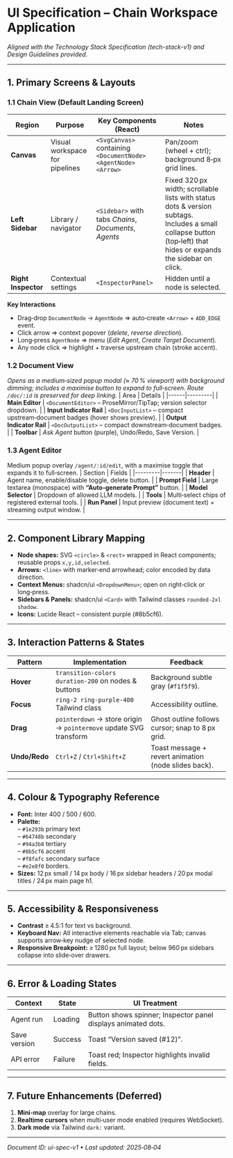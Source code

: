 # UI Specification – Chain Workspace Application

_Aligned with the Technology Stack Specification (tech-stack-v1) and Design Guidelines provided._

---

## 1. Primary Screens & Layouts

### 1.1 Chain View (Default Landing Screen)

| Region              | Purpose                        | Key Components (React)                                            | Notes                                                                                                                                                            |
| ------------------- | ------------------------------ | ----------------------------------------------------------------- | ---------------------------------------------------------------------------------------------------------------------------------------------------------------- |
| **Canvas**          | Visual workspace for pipelines | `<SvgCanvas>` containing `<DocumentNode>` `<AgentNode>` `<Arrow>` | Pan/zoom (wheel + ctrl); background 8‑px grid lines.                                                                                                             |
| **Left Sidebar**    | Library / navigator            | `<Sidebar>` with tabs _Chains_, _Documents_, _Agents_             | Fixed 320 px width; scrollable lists with status dots & version subtags. Includes a small collapse button (top‑left) that hides or expands the sidebar on click. |
| **Right Inspector** | Contextual settings            | `<InspectorPanel>`                                                | Hidden until a node is selected.                                                                                                                                 |

**Key Interactions**

- Drag‑drop `DocumentNode` → `AgentNode` ⇒ auto‑create `<Arrow>` + `ADD_EDGE` event.
- Click arrow ⇒ context popover (_delete_, _reverse direction_).
- Long‑press `AgentNode` ⇒ menu (_Edit Agent_, _Create Target Document_).
- Any node click ⇒ highlight + traverse upstream chain (stroke accent).

### 1.2 Document View

_Opens as a medium‑sized popup modal (≈ 70 % viewport) with background dimming; includes a maximise button to expand to full‑screen. Route `/doc/:id` is preserved for deep linking._
| Area | Details |
|------|---------|
| **Main Editor** | `<DocumentEditor>` – ProseMirror/TipTap; version selector dropdown. |
| **Input Indicator Rail** | `<DocInputList>` – compact upstream‑document badges (hover shows preview). |
| **Output Indicator Rail** | `<DocOutputList>` – compact downstream‑document badges. |
| **Toolbar** | _Ask Agent_ button (purple), Undo/Redo, Save Version. |

### 1.3 Agent Editor

Medium popup overlay `/agent/:id/edit`, with a maximise toggle that expands it to full‑screen.
| Section | Fields |
|---------|-------|
| **Header** | Agent name, enable/disable toggle, delete button. |
| **Prompt Field** | Large textarea (monospace) with **“Auto‑generate Prompt”** button. |
| **Model Selector** | Dropdown of allowed LLM models. |
| **Tools** | Multi‑select chips of registered external tools. |
| **Run Panel** | Input preview (document text) + streaming output window. |

---

## 2. Component Library Mapping

- **Node shapes:** SVG `<circle>` & `<rect>` wrapped in React components; reusable props `x,y,id,selected`.
- **Arrows:** `<line>` with marker‑end arrowhead; color encoded by data direction.
- **Context Menus:** shadcn/ui `<DropdownMenu>`; open on right‑click or long‑press.
- **Sidebars & Panels:** shadcn/ui `<Card>` with Tailwind classes `rounded-2xl shadow`.
- **Icons:** Lucide React – consistent purple (#8b5cf6).

---

## 3. Interaction Patterns & States

| Pattern       | Implementation                                                    | Feedback                                             |
| ------------- | ----------------------------------------------------------------- | ---------------------------------------------------- |
| **Hover**     | `transition-colors duration-200` on nodes & buttons               | Background subtle gray (`#f1f5f9`).                  |
| **Focus**     | `ring-2 ring-purple-400` Tailwind class                           | Accessibility outline.                               |
| **Drag**      | `pointerdown` → store origin → `pointermove` update SVG transform | Ghost outline follows cursor; snap to 8 px grid.     |
| **Undo/Redo** | `Ctrl+Z` / `Ctrl+Shift+Z`                                         | Toast message + revert animation (node slides back). |

---

## 4. Colour & Typography Reference

- **Font:** Inter 400 / 500 / 600.
- **Palette:**  
  – `#1e293b` primary text  
  – `#64748b` secondary  
  – `#94a3b8` tertiary  
  – `#8b5cf6` accent  
  – `#f8fafc` secondary surface  
  – `#e2e8f0` borders.
- **Sizes:** 12 px small / 14 px body / 16 px sidebar headers / 20 px modal titles / 24 px main page h1.

---

## 5. Accessibility & Responsiveness

- **Contrast** ≥ 4.5:1 for text vs background.
- **Keyboard Nav:** All interactive elements reachable via Tab; canvas supports arrow‑key nudge of selected node.
- **Responsive Breakpoint:** ≥ 1280 px full layout; below 960 px sidebars collapse into slide‑over drawers.

---

## 6. Error & Loading States

| Context      | State   | UI Treatment                                                  |
| ------------ | ------- | ------------------------------------------------------------- |
| Agent run    | Loading | Button shows spinner; Inspector panel displays animated dots. |
| Save version | Success | Toast “Version saved (#12)”.                                  |
| API error    | Failure | Toast red; Inspector highlights invalid fields.               |

---

## 7. Future Enhancements (Deferred)

1. **Mini‑map** overlay for large chains.
2. **Realtime cursors** when multi‑user mode enabled (requires WebSocket).
3. **Dark mode** via Tailwind `dark:` variant.

---

_Document ID: ui-spec-v1 • Last updated: 2025‑08‑04_
